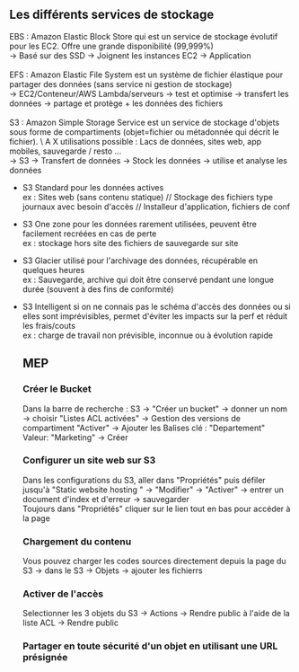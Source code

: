 
## Les différents services de stockage

EBS : Amazon Elastic Block Store qui est un service de stockage évolutif pour les EC2. Offre une grande disponibilité (99,999%) \
-> Basé sur des SSD -> Joignent les instances EC2 -> Application \
\
EFS : Amazon Elastic File System est un système de fichier élastique pour partager des données (sans service ni gestion de stockage) \
-> EC2/Conteneur/AWS Lambda/serveurs -> test et optimise -> transfert les données -> partage et protège + les données des fichiers \
\
S3 : Amazon Simple Storage Service est un service de stockage d'objets sous forme de compartiments (objet=fichier ou métadonnée qui décrit le fichier). \ 
A X utilisations possible : Lacs de données, sites web, app mobiles, sauvegarde / resto ... \
-> S3 -> Transfert de données -> Stock les données -> utilise et analyse les données 
- S3 Standard pour les données actives \
  ex : Sites web (sans contenu statique) // Stockage des fichiers type journaux avec besoin d'accès // Installeur d'application, fichiers de conf
- S3 One zone pour les données rarement utilisées, peuvent être facilement recréées en cas de perte \
  ex : stockage hors site des fichiers de sauvegarde sur site
- S3 Glacier utilisé pour l'archivage des données, récupérable en quelques heures \
  ex : Sauvegarde, archive qui doit être conservé pendant une longue durée (souvent à des fins de conformité)
- S3 Intelligent si on ne connais pas le schéma d'accès des données ou si elles sont imprévisibles, permet d'éviter les impacts sur la perf et réduit les frais/couts \
  ex : charge de travail non prévisible, inconnue ou à évolution rapide

  ## MEP
  ### Créer le Bucket
  Dans la barre de recherche : S3 -> "Créer un bucket" -> donner un nom -> choisir "Listes ACL activées" -> Gestion des versions de compartiment "Activer" -> Ajouter les Balises clé : "Departement" Valeur: "Marketing" -> Créer

  ### Configurer un site web sur S3
  Dans les configurations du S3, aller dans "Propriétés" puis défiler jusqu'à "Static website hosting " -> "Modifier" -> "Activer" -> entrer un document d'index et d'erreur -> sauvegarder \
  Toujours dans "Propriétés" cliquer sur le lien tout en bas pour accéder à la page
  ### Chargement du contenu 
  Vous pouvez charger les codes sources directement depuis la page du S3 -> dans le S3 -> Objets -> ajouter les fichierrs 
  ### Activer de l'accès 
  Selectionner les 3 objets du S3 -> Actions -> Rendre public à l'aide de la liste ACL -> Rendre public 
  ### Partager en toute sécurité d'un objet en utilisant une URL présignée

 
